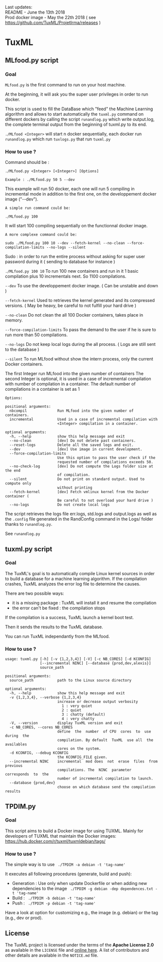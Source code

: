 Last updates:<br>
README - June the 13th 2018<br>
Prod docker image - May the 22th 2018 ( see https://github.com/TuxML/ProjetIrma/releases )

# TuxML
## MLfood.py script
### Goal

`MLfood.py` is the first command to run on your host machine.

At the beginning, it will ask you the super user privileges in order to run docker.

This script is used to fill the DataBase which "feed" the Machine Learning algorithm and allows to start automatically the `tuxml.py` command on different dockers by calling the script `runandlog.py` which write output.log, the complete terminal output from the beginning of tuxml.py to its end.

`./MLfood <Integer>` will start n docker sequentially, each docker run `runandlog.py` which run `tuxlogs.py` that run `tuxml.py`

### How to use ?

Command should be :
  ```
  ./MLfood.py <Integer> [<Integer>] [Options]

  Example : ./MLfood.py 50 5 --dev
  ```
This example will run 50 docker, each one will run 5 compiling in incremental mode in addition to the first one, on the developpement docker image ("--dev").

```
A simple run command could be:

./MLfood.py 100

```

It will start 100 compiling sequentially on the functionnal docker image.

```
A more complexe command could be:

sudo ./MLfood.py 100 10 --dev --fetch-kernel --no-clean --force-compilation-limits --no-logs --silent
```

Sudo : in order to run the entire process without asking for super user password during it ( sending to database for instance )

`./MLfood.py 100 10` To run 100 new containers and run in it 1 basic compilation plus 10 incrementals next. So 1100 compilations.

`--dev` To use the developpement docker image. ( Can be unstable and down )

`--fetch-kernel` Used to retrieves the kernel generated and its compressed versions. ( May be heavy, be careful to not fulfill your hard drive )

`--no-clean` Do not clean the all 100 Docker containers, takes place in memory.

`--force-compilation-limits` To pass the demand to the user if he is sure to run more than 50 compilations.

`--no-logs` Do not keep local logs during the all process. ( Logs are still sent to the database )

`--silent` To run MLfood without show the intern process, only the current Docker containers.


  The first Integer run MLfood into the given number of containers
  The second Integer is optional, it is used in a case of incremental compilation with <Integer> number of compilation in a container.
  The default number of compilations in a container is set as 1

```
Options:

positional arguments:
  nbcompil              Run MLfood into the given number of containers.
  incremental           Used in a case of incremental compilation with
                        <Integer> compilation in a container.

optional arguments:
  -h, --help            show this help message and exit
  --no-clean            [dev] Do not delete past containers.
  --reset-logs          Delete all the saved logs and exit.
  --dev                 [dev] Use image in current development.
  --force-compilation-limits
                        Use this option to pass the user check if the
                        requested number of compilations exceeds 50.
  --no-check-log        [dev] Do not compute the Logs folder size at the end
                        of compilation.
  --silent              Do not print on standard output. Used to compute only
                        without printing
  --fetch-kernel        [dev] Fetch vmlinux kernel from the Docker container (
                        Be careful to not overload your hard drive )
  --no-logs             Do not create local logs
```

The script retrieves the logs file err.logs, std.logs and output.logs as well as the `.config` file generated in the RandConfig command in the Logs/ folder thanks to `runandlog.py`.

See `runandlog.py`

## tuxml.py script
### Goal
The TuxML's goal is to automatically compile Linux kernel sources in order to build
a database for a machine learning algorithm. If the compilation crashes, TuxML analyzes the error log file to determine the causes.

There are two possible ways:  

* it is a missing  package : TuxML will install it and  resume the compilation
* the error can't be fixed : the compilation stops

If the compilation is a success, TuxML launch a kernel boot test.

Then it sends the results to the TuxML database.

You can run TuxML independantly from the MLfood.

### How to use ?
```
usage: tuxml.py [-h] [-v {1,2,3,4}] [-V] [-c NB_CORES] [-d KCONFIG]
                [--incremental NINC] [--database {prod,dev,alexis}]
                source_path

positional arguments:
  source_path           path to the Linux source directory

optional arguments:
  -h, --help            show this help message and exit
  -v {1,2,3,4}, --verbose {1,2,3,4}
                        increase or decrease output verbosity
                          1 : very quiet
                          2 : quiet
                          3 : chatty (default)
                          4 : very chatty
  -V, --version         display TuxML version and exit
  -c NB_CORES, --cores NB_CORES
                        define  the  number  of CPU  cores  to  use  during  the
                        compilation. By default  TuxML  use all  the  availables
                        cores on the system.
  -d KCONFIG, --debug KCONFIG
                        the KCONFIG_FILE given.
  --incremental NINC    incremental  mod does  not  erase  files  from  previous
                        compilations. The  NINC  parameter  corresponds  to  the
                        number of incremental compilation to launch.
  --database {prod,dev}
                        choose on which database send the compilation results
```

## TPDIM.py

### Goal
This script aims to build a Docker image for using TUXML.
Mainly for developers of TUXML that maintain the Docker images: https://hub.docker.com/r/tuxml/tuxmldebian/tags/  

### How to use ?

The simple way is to use
``` ./TPDIM -a debian -t 'tag-name'```

It executes all following procedures (generate, build and push):
 * Generation : Use only when update Dockerfile or when adding new dependencies to the image ``` ./TPDIM -g debian -dep dependences.txt -t 'tag-name'```
 * Build : ``` ./TPDIM -b debian -t 'tag-name'```
 * Push : ``` ./TPDIM -p debian -t 'tag-name'```

Have a look at option for customizing e.g., the image (e.g. debian) or the tag (e.g., dev or prod).

## License
The TuxML project is licensed under the terms of the **Apache License 2.0** as available in the `LICENSE` file and [online here](http://www.apache.org/licenses/LICENSE-2.0.txt). A list of contributors and other details are available in the `NOTICE.md` file.

